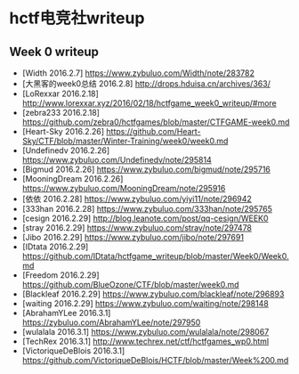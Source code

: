 # hctf电竞社writeup
## Week 0 writeup
* [Width 2016.2.7] https://www.zybuluo.com/Width/note/283782
* [大黑客的week0总结 2016.2.8] http://drops.hduisa.cn/archives/363/
* [LoRexxar 2016.2.18] http://www.lorexxar.xyz/2016/02/18/hctfgame_week0_writeup/#more
* [zebra233 2016.2.18] https://github.com/zebra0/hctfgames/blob/master/CTFGAME-week0.md
* [Heart-Sky 2016.2.26] https://github.com/Heart-Sky/CTF/blob/master/Winter-Training/week0/week0.md
* [Undefinedv 2016.2.26] https://www.zybuluo.com/Undefinedv/note/295814
* [Bigmud 2016.2.26] https://www.zybuluo.com/bigmud/note/295716
* [MooningDream 2016.2.26] https://www.zybuluo.com/MooningDream/note/295916
* [依依 2016.2.28] https://www.zybuluo.com/yiyi11/note/296942 
* [333han 2016.2.28] https://www.zybuluo.com/333han/note/295765
* [cesign 2016.2.29] http://blog.leanote.com/post/qq-cesign/WEEK0
* [stray 2016.2.29] https://www.zybuluo.com/stray/note/297478
* [Jibo 2016.2.29] https://www.zybuluo.com/jibo/note/297691 
* [IDtata 2016.2.29] https://github.com/IDtata/hctfgame_writeup/blob/master/Week0/Week0.md 
* [Freedom 2016.2.29] https://github.com/BlueOzone/CTF/blob/master/week0.md
* [Blackleaf 2016.2.29] https://www.zybuluo.com/blackleaf/note/296893
* [waiting 2016.2.29] https://www.zybuluo.com/waiting/note/298148
* [AbrahamYLee 2016.3.1] https://zybuluo.com/AbrahamYLee/note/297950
* [wulalala 2016.3.1] https://www.zybuluo.com/wulalala/note/298067
* [TechRex 2016.3.1] http://www.techrex.net/ctf/hctfgames_wp0.html
* [VictoriqueDeBlois 2016.3.1] https://github.com/VictoriqueDeBlois/HCTF/blob/master/Week%200.md
